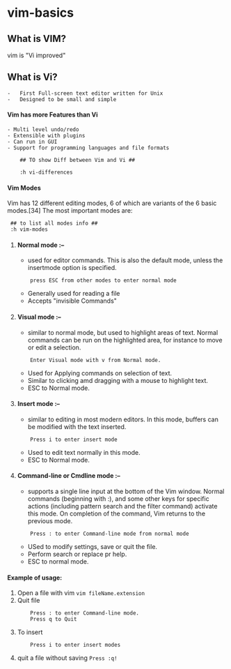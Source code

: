 # vim-basics

## What is VIM?
vim is "Vi improved"

## What is Vi?
    -   First Full-screen text editor written for Unix
    -   Designed to be small and simple


#### Vim has more Features than Vi 
    - Multi level undo/redo
    - Extensible with plugins
    - Can run in GUI
    - Support for programming languages and file formats


```
    ## TO show Diff between Vim and Vi ##

    :h vi-differences

```

#### Vim Modes
Vim has 12 different editing modes, 6 of which are variants of the 6 basic modes.[34] The most important modes are:

 ```
  ## to list all modes info ##
  :h vim-modes
```
1. #### <b>Normal mode</b> :–
    - used for editor commands. This is also the default mode, unless the insertmode option is specified.
    ```
        press ESC from other modes to enter normal mode
    ```
    - Generally used for reading a file
    - Accepts "invisible Commands"

2. #### <b>Visual mode </b>  :– 
    - similar to normal mode, but used to highlight areas of text. Normal commands can be run on the highlighted area, for instance to move or edit a selection.
    ```
        Enter Visual mode with v from Normal mode.

    ```

    - Used for Applying commands on selection of text.
    - Similar to clicking amd dragging with a mouse to highlight text.
    - ESC to Normal mode. 

3. #### <b>Insert mode </b> :– 
    - similar to editing in most modern editors. In this mode, buffers can be modified with the text inserted.
    ```
        Press i to enter insert mode 
    ```
    - Used to edit text normally in this mode. 
    - ESC to Normal mode. 
    
4. #### <b>Command-line or Cmdline mode </b> :– 
    - supports a single line input at the bottom of the Vim window. Normal commands (beginning with :), and some other keys for specific actions (including pattern search and the filter command) activate this mode. On completion of the command, Vim returns to the previous mode.
    ```
        Press : to enter Command-line mode from normal mode

    ```
   - USed to modify settings, save or quit the file.
   - Perform search or replace pr help.
   -  ESC to normal mode. 


#### Example of usage:


1. Open a file with vim
    ``` vim fileName.extension ```
2. Quit file
    ```
        Press : to enter Command-line mode.
        Press q to Quit

    ```
3. To insert 
    ```
        Press i to enter insert modes

    ```
4. quit a file without saving
    ``` Press :q! ```
